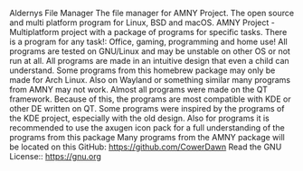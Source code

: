 Aldernys File Manager 
The file manager for AMNY Project. 
The open source and multi platform program for Linux, BSD and macOS. AMNY Project - Multiplatform project with a package of programs for specific tasks. There is a program for any task!: Office, gaming, programming and home use! All programs are tested on GNU/Linux and may be unstable on other OS or not run at all. All programs are made in an intuitive design that even a child can understand. Some programs from this homebrew package may only be made for Arch Linux. Also on Wayland or something similar many programs from AMNY may not work. Almost all programs were made on the QT framework. Because of this, the programs are most compatible with KDE or other DE written on QT. Some programs were inspired by the programs of the KDE project, especially with the old design. Also for programs it is recommended to use the axugen icon pack for a full understanding of the programs from this package 
Many programs from the AMNY package will be located on this GitHub: https://github.com/CowerDawn 
Read the GNU License:: https://gnu.org
